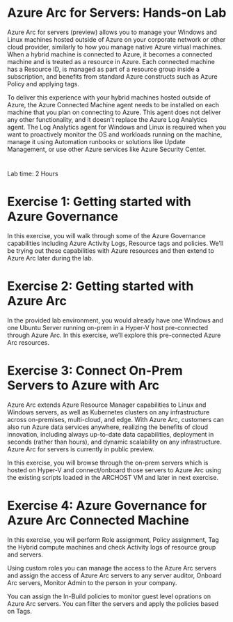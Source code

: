 # Azure Arc for Servers: Hands-on Lab

Azure Arc for servers (preview) allows you to manage your Windows and Linux machines hosted outside of Azure on your corporate network or other cloud provider, similarly to how you manage native Azure virtual machines. When a hybrid machine is connected to Azure, it becomes a connected machine and is treated as a resource in Azure. Each connected machine has a Resource ID, is managed as part of a resource group inside a subscription, and benefits from standard Azure constructs such as Azure Policy and applying tags.

To deliver this experience with your hybrid machines hosted outside of Azure, the Azure Connected Machine agent needs to be installed on each machine that you plan on connecting to Azure. This agent does not deliver any other functionality, and it doesn't replace the Azure Log Analytics agent. The Log Analytics agent for Windows and Linux is required when you want to proactively monitor the OS and workloads running on the machine, manage it using Automation runbooks or solutions like Update Management, or use other Azure services like Azure Security Center.

#

Lab time: 2 Hours

# Exercise 1: Getting started with Azure Governance 

In this exercise, you will walk through some of the Azure Governance capabilities including Azure Activity Logs, Resource tags and policies. We’ll be trying out these capabilities with Azure resources and then extend to Azure Arc later during the lab.  
 
# Exercise 2: Getting started with Azure Arc
In the provided lab environment, you would already have one Windows and one Ubuntu Server running on-prem in a Hyper-V host pre-connected through Azure Arc. In this exercise, we’ll explore this pre-connected Azure Arc resources.

# Exercise 3: Connect On-Prem Servers to Azure with Arc
Azure Arc extends Azure Resource Manager capabilities to Linux and Windows servers, as well as Kubernetes clusters on any infrastructure across on-premises, multi-cloud, and edge. With Azure Arc, customers can also run Azure data services anywhere, realizing the benefits of cloud innovation, including always up-to-date data capabilities, deployment in seconds (rather than hours), and dynamic scalability on any infrastructure. Azure Arc for servers is currently in public preview.

In this exercise, you will browse through the on-prem servers which is hosted on Hyper-V and connect/onboard those servers to Azure Arc using the existing scripts loaded in the ARCHOST VM and later in next exercise.

# Exercise 4: Azure Governance for Azure Arc Connected Machine
In this exercise, you will perform Role assignment, Policy assignment, Tag the Hybrid compute machines and check Activity logs of resource group and servers.

Using custom roles you can manage the access to the Azure Arc servers and assign the access of Azure Arc servers to any server auditor, Onboard Arc servers, Monitor Admin to the person in your company.

You can assign the In-Build policies to monitor guest level oprations on Azure Arc servers. You can filter the servers and apply the policies based on Tags.

